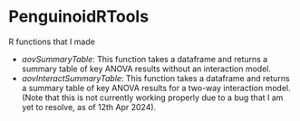 # PenguinoidRTools
R functions that I made
* *aovSummaryTable*: This function takes a dataframe and returns a summary 
table of key ANOVA results without an interaction model.
* *aovInteractSummaryTable*: This function takes a dataframe and returns a
summary table of key ANOVA results for a two-way interaction model.
(Note that this is not currently working properly due to a bug that I am yet to resolve, as of 12th Apr 2024).

